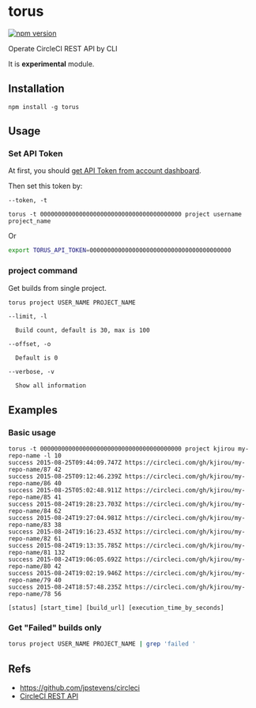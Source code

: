 # torus

[![npm version](https://badge.fury.io/js/torus.svg)](http://badge.fury.io/js/torus)

Operate CircleCI REST API by CLI

It is **experimental** module.


## Installation

```
npm install -g torus
```


## Usage

### Set API Token

At first, you should [get API Token from account dashboard](https://circleci.com/account/api).

Then set this token by:

```
--token, -t

torus -t 0000000000000000000000000000000000000000 project username project_name
```

Or

```bash
export TORUS_API_TOKEN=0000000000000000000000000000000000000000
```

### project command

Get builds from single project.

```bash
torus project USER_NAME PROJECT_NAME
```

```
--limit, -l

  Build count, default is 30, max is 100

--offset, -o

  Default is 0

--verbose, -v

  Show all information
```


## Examples

### Basic usage

```
torus -t 0000000000000000000000000000000000000000 project kjirou my-repo-name -l 10
success 2015-08-25T09:44:09.747Z https://circleci.com/gh/kjirou/my-repo-name/87 42
success 2015-08-25T09:12:46.239Z https://circleci.com/gh/kjirou/my-repo-name/86 40
success 2015-08-25T05:02:48.911Z https://circleci.com/gh/kjirou/my-repo-name/85 41
success 2015-08-24T19:28:23.703Z https://circleci.com/gh/kjirou/my-repo-name/84 62
success 2015-08-24T19:27:04.981Z https://circleci.com/gh/kjirou/my-repo-name/83 38
success 2015-08-24T19:16:23.453Z https://circleci.com/gh/kjirou/my-repo-name/82 61
success 2015-08-24T19:13:35.785Z https://circleci.com/gh/kjirou/my-repo-name/81 132
success 2015-08-24T19:06:05.692Z https://circleci.com/gh/kjirou/my-repo-name/80 42
success 2015-08-24T19:02:19.946Z https://circleci.com/gh/kjirou/my-repo-name/79 40
success 2015-08-24T18:57:48.235Z https://circleci.com/gh/kjirou/my-repo-name/78 56

[status] [start_time] [build_url] [execution_time_by_seconds]
```

### Get "Failed" builds only

```bash
torus project USER_NAME PROJECT_NAME | grep 'failed '
```


## Refs
- https://github.com/jpstevens/circleci
- [CircleCI REST API](https://circleci.com/docs/api)

